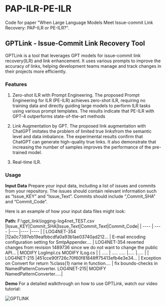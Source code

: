 # PAP-ILR-PE-ILR
Code for paper "When Large Language Models Meet Issue-commit Link Recovery: PAP-ILR or PE-ILR?". 


##  GPTLink - Issue-Commit Link Recovery Tool

GPTLink is a tool that leverages GPT models for issue-commit link recovery(ILR) and link enhancement. It uses various prompts to improve the accuracy of links, helping development teams manage and track changes in their projects more efficiently.


### Features
1. Zero-shot ILR with Prompt Engineering. The proposed Prompt Engineering for ILR (PE-ILR) achieves zero-shot ILR, requiring no training data and directly guiding large models to perform ILR tasks using various prompt templates. The results indicate that PE-ILR with GPT-4 outperforms state-of-the-art methods

2. Link Augmentation by GPT. The proposed link augmentation with ChatGPT imitates the problem of limited true linksfrom the semantic level and data imbalance. The experimental results confirm that ChatGPT can generate high-quality true links. It also demonstrate that increasing the number of samples improves the performance of the pre-trained model.

3. Real-time ILR.

### Usage
**Input Data**
Prepare your input data, including a list of issues and commits from your repository. The issues should contain relevant information such as “Issue_KEY” and “Issue_Text”. Commits should include “,Commit_SHA” and “Commit_Code”.

Here is an example of how your input data files might look:



**Path:** F:\gpt_link\logging-log4net_TEST.csv
|Issue_KEY|Commit_SHA|Issue_Text|Commit_Text|Commit_Code|
|  ----  | ----  |----  |----  |----  |
| LOG4NET-354  |12a0c7397eb19eafbbcdfa0a93b1ae03740ad212... | E-mail encoding configuration setting for SmtpAppender.... | LOG4NET-354 reverted changes from revision 1489736 since we do not want to change the public API... | MODIFY LogImpl.cs MODIFY ILog.cs |
|  .....  | .....  .....  |..... |.....  |
| LOG4NET-215  |451cce90f726c70f60f81848ff75413efb4e3e34... | Exception on Convert for return %class{1} name in function.... | fix bounds-checks in NamedPatternConverter.  LOG4NET-215| MODIFY NamedPatternConverter.....|



**Demo**
For a detailed walkthrough on how to use GPTLink, watch our video tutorial:

![GPTLINK](/GPTLINK.gif)









